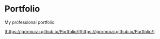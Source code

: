 # Portfolio
My professional portfolio

[https://igormurai.github.io/Portfolio/](https://igormurai.github.io/Portfolio/)

